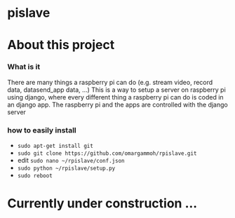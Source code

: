 # pislave

# About this project #

### What is it ###
There are many things a raspberry pi can do (e.g. stream video, record data, datasend_app data, ...)
This is a way to setup a server on raspberry pi using django, where every different thing a raspberry pi can do is coded in an django app. The raspberry pi and the apps are controlled with the django server

### how to easily install ###
* `sudo apt-get install git`
* `sudo git clone https://github.com/omargammoh/rpislave.git`
* edit `sudo nano ~/rpislave/conf.json`
* `sudo python ~/rpislave/setup.py`
* `sudo reboot`

# Currently under construction ... #
